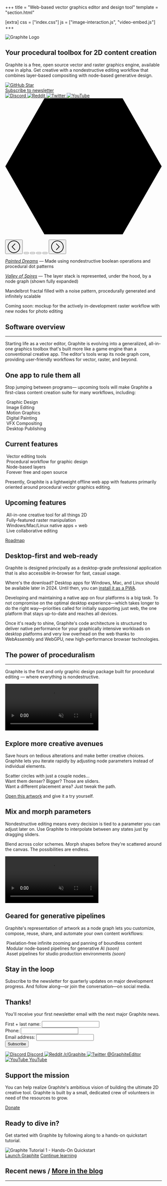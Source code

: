 +++
title = "Web-based vector graphics editor and design tool"
template = "section.html"

[extra]
css = ["index.css"]
js = ["image-interaction.js", "video-embed.js"]
+++

<!-- ▛ LOGO ▜ -->
<section id="logo">
<div class="block">
	<img src="https://static.graphite.rs/logos/graphite-logotype-color.svg" alt="Graphite Logo" />
</div>
</section>
<!-- ▙ LOGO ▟ -->

<!-- ▛ TAGLINE ▜ -->
<section id="tagline">
<div class="block">

<h1 class="balance-text">Your <span>procedural</span> toolbox for 2D content creation</h1>

<p class="balance-text">Graphite is a free, open source vector and raster graphics engine, available now in alpha. Get creative with a nondestructive editing workflow that combines layer-based compositing with node-based generative design.</p>

</div>
</section>
<!-- ▙ TAGLINE ▟ -->
<!--                -->
<!-- ▛ QUICK LINKS ▜ -->
<section id="quick-links">

<div class="call-to-action-buttons">
	<a href="https://github.com/GraphiteEditor/Graphite" class="button github-stars">
		<img src="https://static.graphite.rs/icons/github.svg" alt="GitHub" />
		<span class="arrow">Star</span>
		<div data-github-stars></div>
	</a>
	<a href="#newsletter" class="button arrow">Subscribe to newsletter</a>
</div>
<div class="social-media-buttons">
	<a href="https://discord.graphite.rs" target="_blank">
		<img src="https://static.graphite.rs/icons/discord__2.svg" alt="Discord" />
	</a>
	<a href="https://www.reddit.com/r/graphite/" target="_blank">
		<img src="https://static.graphite.rs/icons/reddit__2.svg" alt="Reddit" />
	</a>
	<a href="https://twitter.com/graphiteeditor" target="_blank">
		<img src="https://static.graphite.rs/icons/twitter.svg" alt="Twitter" />
	</a>
	<a href="https://www.youtube.com/@GraphiteEditor" target="_blank">
		<img src="https://static.graphite.rs/icons/youtube.svg" alt="YouTube" />
	</a>
</div>

</section>

<script>
(async () => {
	const element = document.querySelector("[data-github-stars]");
	try {
		const response = await fetch("https://api.github.com/repos/graphiteeditor/graphite?per_page=1");
		const json = await response.json();
		const stars = parseInt(json.stargazers_count);
		if (!stars) throw new Error();
		let quantity = stars.toLocaleString("en-US");
		if (quantity.length === 5) quantity = quantity.replace(",", "");
		element.innerText = quantity;
	} catch {
		element.remove();
	}
})();
</script>
<!-- ▙ QUICK LINKS ▟ -->

<!-- ▛ HEXAGONS ▜ -->
<div class="hexagons">
<div>

<svg viewBox="0 0 1400 1215.42" xmlns="http://www.w3.org/2000/svg">

<polygon points="1049.43,0.99 350.57,0.99 1.14,607.71 350.57,1214.44 1049.43,1214.44 1398.86,607.71" />
<polygon points="1016.39,57.57 383.61,57.57 67.22,607.71 383.61,1157.85 1016.39,1157.85 1332.78,607.71" />
<polygon points="964.49,149.01 435.51,149.01 171.02,607.71 435.51,1066.41 964.49,1066.41 1228.98,607.71" />
<polygon points="875.52,304.71 524.48,304.71 348.96,607.71 524.48,910.71 875.52,910.71 1051.04,607.71" />
<polygon points="768.12,490.96 631.88,490.96 563.78,607.71 631.88,724.47 768.12,724.47 836.22,607.71" />

</svg>

</div>
</div>
<!-- ▙ HEXAGONS ▟ -->

<!-- ▛ SCREENSHOTS ▜ -->
<section id="screenshots" class="carousel window-size-1" data-carousel data-carousel-jostle-hint>

<div class="carousel-slide" data-carousel-slide>
	<!-- Copy of last --><img src="https://static.graphite.rs/content/index/gui-mockup-nodes__6.avif" onerror="this.onerror = null; this.src = this.src.replace('.avif', '.png')" alt="" style="transform: translateX(-100%)" data-carousel-image />
	<img src="https://static.graphite.rs/content/index/gui-demo-painted-dreams.avif" onerror="this.onerror = null; this.src = this.src.replace('.avif', '.png')" alt="" style="transform: translateX(-100%)" data-carousel-image />
	<img src="https://static.graphite.rs/content/index/gui-demo-node-graph-valley-of-spires.avif" onerror="this.onerror = null; this.src = this.src.replace('.avif', '.png')" alt="" style="transform: translateX(-100%)" data-carousel-image />
	<img src="https://static.graphite.rs/content/index/gui-demo-fractal.avif" onerror="this.onerror = null; this.src = this.src.replace('.avif', '.png')" alt="" style="transform: translateX(-100%)" data-carousel-image />
	<img src="https://static.graphite.rs/content/index/gui-mockup-nodes__6.avif" onerror="this.onerror = null; this.src = this.src.replace('.avif', '.png')" alt="" style="transform: translateX(-100%)" data-carousel-image />
	<!-- Copy of first --><img src="https://static.graphite.rs/content/index/gui-demo-painted-dreams.avif" onerror="this.onerror = null; this.src = this.src.replace('.avif', '.png')" alt="" style="transform: translateX(-100%)" data-carousel-image />
</div>

<div class="carousel-slide torn left" data-carousel-slide-torn-left></div>
<div class="carousel-slide torn right" data-carousel-slide-torn-right></div>

<div class="screenshot-details">

<div class="carousel-controls">

<button class="direction prev" data-carousel-prev>

<svg width="40" height="40" viewBox="0 0 40 40" xmlns="http://www.w3.org/2000/svg">

<path d="M20,0C8.95,0,0,8.95,0,20c0,11.05,8.95,20,20,20c11.05,0,20-8.95,20-20C40,8.95,31.05,0,20,0z M20,38c-9.93,0-18-8.07-18-18S10.07,2,20,2s18,8.07,18,18S29.93,38,20,38z" />
<polygon points="24.71,10.71 23.29,9.29 12.59,20 23.29,30.71 24.71,29.29 15.41,20" />

</svg>

</button>
<button class="dot active" data-carousel-dot></button>
<button class="dot" data-carousel-dot></button>
<button class="dot" data-carousel-dot></button>
<button class="dot" data-carousel-dot></button>
<button class="direction next" data-carousel-next>

<svg width="40" height="40" viewBox="0 0 40 40" xmlns="http://www.w3.org/2000/svg">

<path d="M20,0C8.95,0,0,8.95,0,20c0,11.05,8.95,20,20,20c11.05,0,20-8.95,20-20C40,8.95,31.05,0,20,0z M20,38c-9.93,0-18-8.07-18-18S10.07,2,20,2s18,8.07,18,18S29.93,38,20,38z" />
<polygon points="16.71,9.29 15.29,10.71 24.59,20 15.29,29.29 16.71,30.71 27.41,20" />

</svg>

</button>

</div>
<div class="screenshot-description">

<p data-carousel-description class="active">
	<a href="https://editor.graphite.rs/#demo/painted-dreams"><em>Painted Dreams</em></a> — Made using nondestructive boolean operations and procedural dot patterns
</p>
<p data-carousel-description>
	<a href="https://editor.graphite.rs/#demo/valley-of-spires"><em>Valley of Spires</em></a> — The layer stack is represented, under the hood, by a node graph (shown fully expanded)
</p>
<p data-carousel-description>
	Mandelbrot fractal filled with a noise pattern, procedurally generated and infinitely scalable
</p>
<p data-carousel-description>
	Coming soon: mockup for the actively in-development raster workflow with new nodes for photo editing
</p>

</div>

</div>
</section>

<!-- ▙ SCREENSHOTS ▟ -->
<!--                 -->
<!-- ▛ OVERVIEW ▜ -->
<section id="overview" class="feature-box-outer">
<div class="feature-box-inner">

<div class="block">

<h1 class="feature-box-header">Software overview</h1>

---

<!-- As a new entrant to the open source digital content creation landscape, Graphite has a unique formula for success: -->

Starting life as a vector editor, Graphite is evolving into a generalized, all-in-one graphics toolbox that's built more like a game engine than a conventional creative app. The editor's tools wrap its node graph core, providing user-friendly workflows for vector, raster, and beyond.

</div>
<div class="block workflows">

## One app to rule them all

Stop jumping between programs— upcoming tools will make Graphite a first-class content creation suite for many workflows, including:

<div class="feature-icons stacked no-background">
	<div class="feature-icon">
		<img class="atlas" style="--atlas-index: 12" src="https://static.graphite.rs/icons/icon-atlas-features__2.png" alt="" />
		<span>Graphic Design</span>
	</div>
	<div class="feature-icon">
		<img class="atlas" style="--atlas-index: 13" src="https://static.graphite.rs/icons/icon-atlas-features__2.png" alt="" />
		<span>Image Editing</span>
	</div>
	<div class="feature-icon">
		<img class="atlas" style="--atlas-index: 17" src="https://static.graphite.rs/icons/icon-atlas-features__2.png" alt="" />
		<span>Motion Graphics</span>
	</div>
	<div class="feature-icon">
		<img class="atlas" style="--atlas-index: 14" src="https://static.graphite.rs/icons/icon-atlas-features__2.png" alt="" />
		<span>Digital Painting</span>
	</div>
	<div class="feature-icon">
		<img class="atlas" style="--atlas-index: 16" src="https://static.graphite.rs/icons/icon-atlas-features__2.png" alt="" />
		<span>VFX Compositing</span>
	</div>
	<div class="feature-icon">
		<img class="atlas" style="--atlas-index: 15" src="https://static.graphite.rs/icons/icon-atlas-features__2.png" alt="" />
		<span>Desktop Publishing</span>
	</div>
</div>

</div>
<div class="diptych">

<div class="block">

## Current features

<div class="feature-icons">
	<div class="feature-icon">
		<img class="atlas" style="--atlas-index: 0" src="https://static.graphite.rs/icons/icon-atlas-features__2.png" alt="" />
		<span>Vector editing tools</span>
	</div>
	<div class="feature-icon">
		<img class="atlas" style="--atlas-index: 10" src="https://static.graphite.rs/icons/icon-atlas-features__2.png" alt="" />
		<span>Procedural workflow for graphic design</span>
	</div>
	<div class="feature-icon">
		<img class="atlas" style="--atlas-index: 8" src="https://static.graphite.rs/icons/icon-atlas-features__2.png" alt="" />
		<span>Node-based layers</span>
	</div>
	<div class="feature-icon">
		<img class="atlas" style="--atlas-index: 3" src="https://static.graphite.rs/icons/icon-atlas-features__2.png" alt="" />
		<span>Forever free and open source</span>
	</div>
</div>

Presently, Graphite is a lightweight offline web app with features primarily oriented around procedural vector graphics editing.

</div>
<div class="block">

## Upcoming features

<div class="feature-icons">
	<div class="feature-icon">
		<img class="atlas" style="--atlas-index: 4" src="https://static.graphite.rs/icons/icon-atlas-features__2.png" alt="" />
		<span>All-in-one creative tool for all things 2D</span>
	</div>
	<div class="feature-icon">
		<img class="atlas" style="--atlas-index: 5" src="https://static.graphite.rs/icons/icon-atlas-features__2.png" alt="" />
		<span>Fully-featured raster manipulation</span>
	</div>
	<div class="feature-icon">
		<img class="atlas" style="--atlas-index: 7" src="https://static.graphite.rs/icons/icon-atlas-features__2.png" alt="" />
		<span>Windows/Mac/Linux native apps + web</span>
	</div>
	<div class="feature-icon">
		<img class="atlas" style="--atlas-index: 6" src="https://static.graphite.rs/icons/icon-atlas-features__2.png" alt="" />
		<span>Live collaborative editing</span>
	</div>
</div>

<a href="/features#roadmap" class="button arrow">Roadmap</a>

</div>

</div>
<div class="block">

## Desktop-first and web-ready

Graphite is designed principally as a desktop-grade professional application that is also accessible in-browser for fast, casual usage.

Where's the download? Desktop apps for Windows, Mac, and Linux should be available later in 2024. Until then, you can <a href="https://support.google.com/chrome/answer/9658361" target="_blank">install it as a PWA</a>.

Developing and maintaining a native app on four platforms is a big task. To not compromise on the optimal desktop experience—which takes longer to do the right way—priorities called for initially supporting just web, the one platform that stays up-to-date and reaches all devices.

Once it's ready to shine, Graphite's code architecture is structured to deliver native performance for your graphically intensive workloads on desktop platforms and very low overhead on the web thanks to WebAssembly and WebGPU, new high-performance browser technologies.

</div>

</div>
</section>
<!-- ▙ OVERVIEW ▟ -->
<!--                  -->
<!-- ▛ PROCEDURALISM ▜ -->
<section id="proceduralism" class="feature-box-outer">
<div class="feature-box-inner">

<div class="block">

<h1 class="feature-box-header">The power of proceduralism</h1>

---

Graphite is the first and only graphic design package built for procedural editing — where everything is nondestructive.

</div>

<div class="diptych red-dress">

<div class="block video-background">
	<video loop muted playsinline disablepictureinpicture disableremoteplayback data-auto-play>
		<source src="https://static.graphite.rs/content/index/procedural-demo-red-dress.webm" type="video/webm" />
		<source src="https://static.graphite.rs/content/index/procedural-demo-red-dress.mp4" type="video/mp4" />
	</video>
</div>

<div class="block description">

<h1 class="feature-box-header balance-text">Explore more creative avenues</h1>

Save hours on tedious alterations and make better creative choices. Graphite lets you iterate rapidly by adjusting node parameters instead of individual elements.

Scatter circles with just a couple nodes...  
Want them denser? Bigger? Those are sliders.  
Want a different placement area? Just tweak the path.

<a href="https://editor.graphite.rs/#demo/red-dress">Open this artwork</a> and give it a try yourself.

</div>

</div>
<div class="diptych leaves">

<div class="block description">

<h1 class="feature-box-header balance-text">Mix and morph parameters</h1>

Nondestructive editing means every decision is tied to a parameter you can adjust later on. Use Graphite to interpolate between any states just by dragging sliders.

Blend across color schemes. Morph shapes before they're scattered around the canvas. The possibilities are endless.

</div>

<div class="block video-background">
	<video loop muted playsinline disablepictureinpicture disableremoteplayback data-auto-play>
		<source src="https://static.graphite.rs/content/index/procedural-demo-leaves.webm" type="video/webm" />
		<source src="https://static.graphite.rs/content/index/procedural-demo-leaves.mp4" type="video/mp4" />
	</video>
</div>

</div>
<div class="block pipelines">

## Geared for generative pipelines

Graphite's representation of artwork as a node graph lets you customize, compose, reuse, share, and automate your own content workflows:

<div class="feature-icons four-wide">
	<div class="feature-icon">
		<img class="atlas" style="--atlas-index: 9" src="https://static.graphite.rs/icons/icon-atlas-features__2.png" alt="" />
		<span class="balance-text">Pixelation-free infinite zooming and panning of boundless content</span>
	</div>
	<div class="feature-icon">
		<img class="atlas" style="--atlas-index: 2" src="https://static.graphite.rs/icons/icon-atlas-features__2.png" alt="" />
		<span class="balance-text">Modular node-based pipelines for generative AI <em>(soon)</em></span>
	</div>
	<div class="feature-icon">
		<img class="atlas" style="--atlas-index: 11" src="https://static.graphite.rs/icons/icon-atlas-features__2.png" alt="" />
		<span class="balance-text">Asset pipelines for studio production environments <em>(soon)</em></span>
	</div>
</div>

</div>

</div>
</section>
<!-- ▙ PROCEDURALISM ▟ -->
<!--                 -->
<!-- ▛ NEWSLETTER ▜ -->
<section id="newsletter" class="feature-box-narrow">
<div id="newsletter-success"><!-- Used only as a URL hash fragment anchor --></div>

<div class="diptych">

<div class="block newsletter-signup">

<h1 class="feature-box-header">Stay in the loop</h1>

Subscribe to the newsletter for quarterly updates on major development progress. And follow along—or join the conversation—on social media.

<div class="newsletter-success">

## Thanks!

You'll receive your first newsletter email with the next major Graphite news.

</div>
<form action="https://graphite.rs/newsletter-signup" method="post">
	<div class="same-line">
		<div class="input-column name">
			<label for="newsletter-name">First + last name:</label>
			<input id="newsletter-name" name="name" type="text" required />
		</div>
		<div class="input-column phone">
			<label for="newsletter-phone">Phone:</label>
			<input id="newsletter-phone" name="phone" type="text" tabindex="-1" autocomplete="off" />
		</div>
		<div class="input-column email">
			<label for="newsletter-email">Email address:</label>
			<input id="newsletter-email" name="email" type="email" required />
		</div>
	</div>
	<div class="input-column submit">
		<input type="submit" value="Subscribe" class="button" />
	</div>
</form>

</div>
<div class="block social-media-links">

<a href="https://discord.graphite.rs" target="_blank">
	<img src="https://static.graphite.rs/icons/discord__2.svg" alt="Discord" />
	<span class="link not-uppercase arrow">Discord</span>
</a>
<a href="https://www.reddit.com/r/graphite/" target="_blank">
	<img src="https://static.graphite.rs/icons/reddit__2.svg" alt="Reddit" />
	<span class="link not-uppercase arrow">/r/Graphite</span>
</a>
<a href="https://twitter.com/graphiteeditor" target="_blank">
	<img src="https://static.graphite.rs/icons/twitter.svg" alt="Twitter" />
	<span class="link not-uppercase arrow">@GraphiteEditor</span>
</a>
<a href="https://www.youtube.com/@GraphiteEditor" target="_blank">
	<img src="https://static.graphite.rs/icons/youtube.svg" alt="YouTube" />
	<span class="link not-uppercase arrow">YouTube</span>
</a>

</div>

</div>
</section>
<!-- ▙ NEWSLETTER ▟ -->
<!--                -->
<!-- ▛ DONATE ▜ -->
<section id="donate" class="feature-box-narrow">

<div class="block">

<h1 class="feature-box-header">Support the mission</h1>

<p class="balance-text">
You can help realize Graphite's ambitious vision of building the ultimate 2D creative tool.
Graphite is built by a small, dedicated crew of volunteers in need of the resources to grow.
</p>

<a href="https://github.com/sponsors/GraphiteEditor" class="button arrow">Donate</a>

</div>

</section>
<!-- ▙ DONATE ▟ -->
<!--              -->
<!-- ▛ DIVE IN ▜ -->
<section id="dive-in" class="block">

<div class="block">

## Ready to dive in?

Get started with Graphite by following along to a hands-on quickstart tutorial.

<div class="block video-container">
<div>
<div class="video-embed aspect-16x9">
	<img data-video-embed="7gjUhl_3X10" src="https://static.graphite.rs/content/index/tutorial-1-youtube.avif" onerror="this.onerror = null; this.src = this.src.replace('.avif', '.png')" alt="Graphite Tutorial 1 - Hands-On Quickstart" />
</div>
</div>
</div>

<div class="buttons">
<a href="https://editor.graphite.rs" class="button arrow">Launch Graphite</a>
<a href="/learn" class="button arrow">Continue learning</a>
</div>

</div>

</section>
<!-- ▙ DIVE IN ▟ -->
<!--                 -->
<!-- ▛ RECENT NEWS ▜ -->
<section id="recent-news" class="feature-box-outer">
<div class="feature-box-inner">

<h1 class="feature-box-header">Recent news <span> / </span> <a href="/blog" class="link arrow">More in the blog</a></h1>

---

<div class="diptych">
<!-- replacements::blog_posts(count = 2) -->
</div>

</div>
</section>
<!-- ▙ RECENT NEWS ▟ -->
<!--                  -->
<!-- ▛ DEMO VIDEO ▜ -->
<!--
<section id="demo-video">
<div class="block">
Watch this timelapse showing the process of mixing traditional vector art (tracing a physical sketch and colorizing it, first two minutes) with using Imaginate to generate a background (last 45 seconds).
<div class="video-embed aspect-16x9">
	<img data-video-embed="JgJvAHQLnXA" src="https://static.graphite.rs/content/index/commander-basstronaut-youtube.avif" onerror="this.onerror = null; this.src = this.src.replace('.avif', '.png')" alt="Graphite - Vector Editing: &quot;Commander Basstronaut&quot; Artwork (25x Timelapse)" />
</div>
(Recorded in an older version of Graphite from early 2023.)
</div>
</section>
-->
<!-- ▙ DEMO VIDEO ▟ -->
<!--                 -->
<!-- ▛ IMAGINATE ▜ -->

<!-- TODO: Reenable when Imaginate is properly working again -->

<!--

<section id="imaginate">

<div class="block">

<h1><span class="alternating-text"><span>Co-create</span><span>Ideate</span><span>Illustrate</span><span>Generate</span><span>Iterate</span></span> with Imaginate</h1>

**Imaginate** is a node powered by <a href="https://en.wikipedia.org/wiki/Stable_Diffusion" target="_blank">Stable Diffusion</a> that makes AI-assisted art creation an easy, nondestructive process.
<!-- [Learn how](/learn/node-graph/imaginate) it works. --////////////////////>

</div>
<div class="diptych">

<div class="block">

<h2 class="balance-text">Add a touch of style</h2>

**Magically reimagine your vector drawings** in a fresh new style. Just place an Imaginate node between your layers and describe how it should end up looking.

<div class="image-comparison" data-image-comparison style="--comparison-percent: 50%">
	<div class="crop-container">
		<img src="https://static.graphite.rs/content/index/light-bulb-before.avif" onerror="this.onerror = null; this.src = this.src.replace('.avif', '.png')" alt="Vector illustration of a light bulb" />
	</div>
	<div class="crop-container">
		<img src="https://static.graphite.rs/content/index/light-bulb-after.avif" onerror="this.onerror = null; this.src = this.src.replace('.avif', '.png')" alt="Watercolor painting of a light bulb" />
	</div>
	<div class="slide-bar">
		<div class="arrows">
			<div></div>
			<svg xmlns="http://www.w3.org/2000/svg" viewBox="0 0 13 22">
				<path d="M12.71 1.71 11.29.29.59 11l10.7 10.71 1.42-1.42L3.41 11Z" />
			</svg>
			<svg xmlns="http://www.w3.org/2000/svg" viewBox="0 0 13 22">
				<path d="M12.71 1.71 11.29.29.59 11l10.7 10.71 1.42-1.42L3.41 11Z" />
			</svg>
		</div>
	</div>
</div>

<blockquote class="balance-text require-polyfill"><strong>Watercolor painting</strong> of a light bulb gleaming with an exclamation mark inside</blockquote>

</div>
<div class="block">

## Work fast and sloppy

**Doodle a rough draft** without stressing over the details. Let Imaginate add the finishing touches to your artistic vision. Iterate with more passes until you're happy.

<div class="image-comparison" data-image-comparison style="--comparison-percent: 50%">
	<div class="crop-container">
		<img src="https://static.graphite.rs/content/index/california-poppies-before.avif" onerror="this.onerror = null; this.src = this.src.replace('.avif', '.png')" alt="Sloppy poppy: vector doodle of California poppy flowers wrapped around a circle" />
	</div>
	<div class="crop-container">
		<img src="https://static.graphite.rs/content/index/california-poppies-after.avif" onerror="this.onerror = null; this.src = this.src.replace('.avif', '.png')" alt="Polished poppy: artistic, high-quality illustration of California poppy flowers wrapped around a circle" />
	</div>
	<div class="slide-bar">
		<div class="arrows">
			<div></div>
			<svg xmlns="http://www.w3.org/2000/svg" viewBox="0 0 13 22">
				<path d="M12.71 1.71 11.29.29.59 11l10.7 10.71 1.42-1.42L3.41 11Z" />
			</svg>
			<svg xmlns="http://www.w3.org/2000/svg" viewBox="0 0 13 22">
				<path d="M12.71 1.71 11.29.29.59 11l10.7 10.71 1.42-1.42L3.41 11Z" />
			</svg>
		</div>
	</div>
</div>

<blockquote class="balance-text require-polyfill"><strong>Botanical illustration</strong> of California poppies wrapped around a circle</blockquote>

</div>

</div>

</section>

-->

<!-- ▙ IMAGINATE ▟ -->
